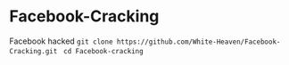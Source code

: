 # Facebook-Cracking
Facebook hacked
`git clone https://github.com/White-Heaven/Facebook-Cracking.git `
`cd Facebook-cracking `



